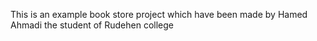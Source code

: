 This is an example book store project which have been made by Hamed Ahmadi the student of Rudehen college